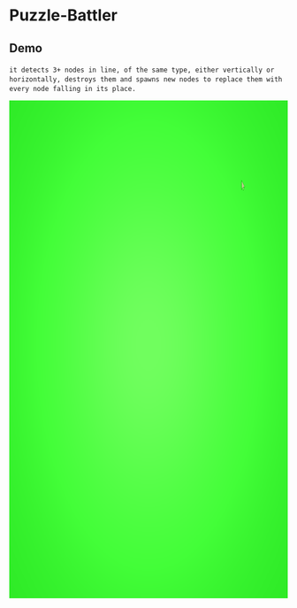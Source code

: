 # Puzzle-Battler
 
## Demo
`it detects 3+ nodes in line, of the same type, either vertically or horizontally, destroys them and spawns new nodes to replace them with every node falling in its place.`
<p align="center">
  <img src="DemoFootage/Gifs/threeInLine.gif" span title="three in line demo" width="1010" height="900"/>
</p>
